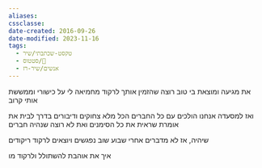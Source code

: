 ```yaml
---
aliases: 
cssclasse: 
date-created: 2016-09-26
date-modified: 2023-11-16
tags:
  - טקסט-שכתבתי/שיר
  - סטטוס/🌱
  - אנשים/שיר-רז
---
```


את מגיעה ומוצאת בי טוב
רוצה שהזמין אותך לרקוד
מחמיאה לי על כישורי
וממששת אותי קרוב

ואז למסעדה אנחנו הולכים עם כל החברים
הכל מלא צחוקים ודיבורים
בדרך לבית את אומרת שראית את כל הסימנים
ואת לא רוצה שנהיה חברים
 
שיהיה, אז לא מדברים
אחרי שבוע שוב נפגשים ויוצאים לרקוד ריקודים

איך את אוהבת להשתולל ולרקוד
מו
